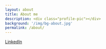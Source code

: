 ```yaml
---
layout: about
title: About me
description: <div class="profile-pic"></div>
background: '/img/bg-about.jpg'
permalink: /about/
---
```


<a href="https://www.linkedin.com/in/przemys%C5%82aw-piotrowski-77217ba2/">LinkedIn</a>
